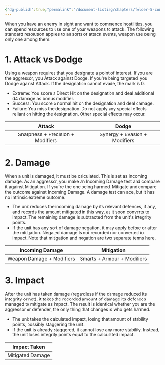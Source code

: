 ```yaml
---
{"dg-publish":true,"permalink":"/document-listing/chapters/folder-5-combat-actions/attack-actions/"}
---
```


When you have an enemy in sight and want to commence hostilities, you can spend resources to use one of your weapons to attack. The following standard resolution applies to all sorts of attack events, weapon use being only one among them.

# 1. Attack vs Dodge
Using a weapon requires that you designate a point of interest. If you are the aggressor, you Attack against Dodge. If you're being targeted, you Dodge against Attack. If the designation cannot evade, the mark is 0.
- Extreme: You score a Direct Hit on the designation and deal additional d4 damage as bonus modifier.
- Success: You score a normal hit on the designation and deal damage.
- Failure: You miss the designation. Do not apply any special effects reliant on hitting the designation. Other special effects may occur.

|              Attack               |             Dodge             |
| :-------------------------------: | :---------------------------: |
| Sharpness + Precision + Modifiers | Synergy + Evasion + Modifiers |


# 2. Damage
When a unit is damaged, it must be calculated. This is set as incoming damage. As an aggressor, you make an Incoming Damage test and compare it against Mitigation. If you're the one being harmed, Mitigate and compare the outcome against Incoming Damage. A damage test can ace, but it has no intrinsic extreme outcome.
- The unit reduces the incoming damage by its relevant defences, if any, and records the amount mitigated in this way, as it soon converts to impact. The remaining damage is subtracted from the unit's integrity points.
- If the unit has any sort of damage negation, it may apply before or after the mitigation. Negated damage is not recorded nor converted to impact. Note that mitigation and negation are two separate terms here.

|      Incoming Damage      |         Mitigation          |
| :-----------------------: | :-------------------------: |
| Weapon Damage + Modifiers | Smarts + Armour + Modifiers |



# 3. Impact
After the unit has taken damage (regardless if the damage reduced its integrity or not), it takes the recorded amount of damage its defences managed to mitigate as impact. The result is identical whether you are the aggressor or defender, the only thing that changes is who gets harmed.
- The unit takes the calculated impact, losing that amount of stability points, possibly staggering the unit.
- If the unit is already staggered, it cannot lose any more stability. Instead, the unit loses integrity points equal to the calculated impact.

|   Impact Taken   |
| :--------------: |
| Mitigated Damage |
